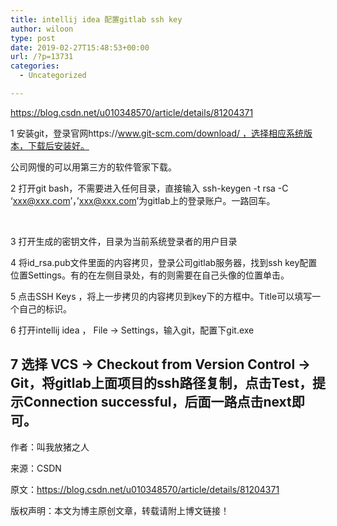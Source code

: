 ```yaml
---
title: intellij idea 配置gitlab ssh key
author: wiloon
type: post
date: 2019-02-27T15:48:53+00:00
url: /?p=13731
categories:
  - Uncategorized

---
```

https://blog.csdn.net/u010348570/article/details/81204371

1 安装git，登录官网https://www.git-scm.com/download/ ，选择相应系统版本，下载后安装好。

公司网慢的可以用第三方的软件管家下载。

2 打开git bash，不需要进入任何目录，直接输入 ssh-keygen -t rsa -C &#8216;xxx@xxx.com&#8217;，&#8217;xxx@xxx.com&#8217;为gitlab上的登录账户。一路回车。

 

3 打开生成的密钥文件，目录为当前系统登录者的用户目录

4 将id_rsa.pub文件里面的内容拷贝，登录公司gitlab服务器，找到ssh key配置位置Settings。有的在左侧目录处，有的则需要在自己头像的位置单击。

5 点击SSH Keys ，将上一步拷贝的内容拷贝到key下的方框中。Title可以填写一个自己的标识。

6 打开intellij idea ， File -> Settings，输入git，配置下git.exe

## 7 选择 VCS -> Checkout from Version Control -> Git，将gitlab上面项目的ssh路径复制，点击Test，提示Connection successful，后面一路点击next即可。

作者：叫我放猪之人
  
来源：CSDN
  
原文：https://blog.csdn.net/u010348570/article/details/81204371
  
版权声明：本文为博主原创文章，转载请附上博文链接！